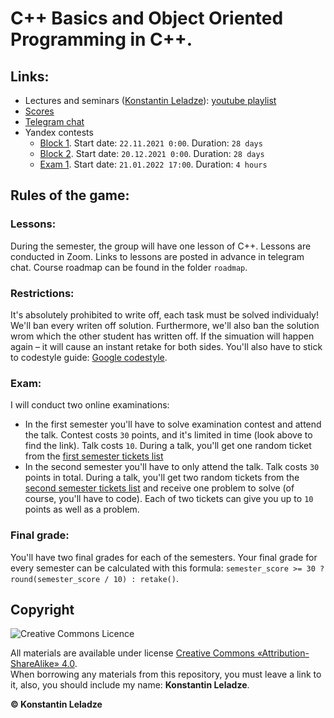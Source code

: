 # C++ Basics and Object Oriented Programming in C++.

## Links:
+ Lectures and seminars ([Konstantin Leladze](https://t.me/konstantinleladze)): [youtube playlist](https://youtube.com/playlist?list=PL85_gNEP3vgReILPsym0C6B295kfjfVrv)
+ [Scores](https://docs.google.com/spreadsheets/d/1L22kWCzMYbk66SQmC0boS1RyRIurLIlfODbNfQNDwKQ/edit?usp=sharing)
+ [Telegram chat](https://t.me/joinchat/sRYBQZ2XiJ44YjIy)
+ Yandex contests
  + [Block 1](https://contest.yandex.ru/contest/30937/enter/?lang=en). Start date: `22.11.2021 0:00`. Duration: `28 days`
  + [Block 2](https://contest.yandex.ru/contest/31957/enter/?lang=en). Start date: `20.12.2021 0:00`. Duration: `28 days`
  + [Exam 1](https://contest.yandex.ru/contest/32339/enter/?lang=en). Start date: `21.01.2022 17:00`. Duration: `4 hours`

## Rules of the game:

### Lessons:
During the semester, the group will have one lesson of C++. Lessons are conducted in Zoom. Links to lessons are posted in advance in telegram chat. Course roadmap can be found in the folder `roadmap`.

### Restrictions:
It's absolutely prohibited to write off, each task must be solved individualy! We'll ban every writen off solution. Furthermore, we'll also ban the solution wrom which the other student has written off. If the simuation will happen again – it will cause an instant retake for both sides. You'll also have to stick to codestyle guide: [Google codestyle](https://google.github.io/styleguide/cppguide.html).

### Exam:
I will conduct two online examinations:
+ In the first semester you'll have to solve examination contest and attend the talk. Contest costs `30` points, and it's limited in time (look above to find the link). Talk costs `10`. During a talk, you'll get one random ticket from the [first semester tickets list]()
+ In the second semester you'll have to only attend the talk. Talk costs `30` points in total. During a talk, you'll get two random tickets from the [second semester tickets list]() and receive one problem to solve (of course, you'll have to code). Each of two tickets can give you up to `10` points as well as a problem.

### Final grade:
You'll have two final grades for each of the semesters. Your final grade for every semester can be calculated with this formula: `semester_score >= 30 ? round(semester_score / 10) : retake()`.

## Copyright

![Creative Commons Licence](https://i.creativecommons.org/l/by-sa/4.0/88x31.png)

All materials are available under license [Creative Commons «Attribution-ShareAlike» 4.0](http://creativecommons.org/licenses/by-sa/4.0/).\
When borrowing any materials from this repository, you must leave a link to it, also, you should include my name: **Konstantin Leladze**.

__© Konstantin Leladze__

